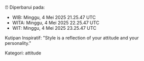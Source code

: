 ⏰ Diperbarui pada:
- WIB: Minggu, 4 Mei 2025 21.25.47 UTC
- WITA: Minggu, 4 Mei 2025 22.25.47 UTC
- WIT: Minggu, 4 Mei 2025 23.25.47 UTC

Kutipan Inspiratif:
"Style is a reflection of your attitude and your personality."


Kategori: attitude

